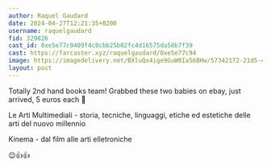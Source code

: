 ```yaml
---
author: Raquel Gaudard
date: 2024-04-27T12:21:35+0200
username: raquelgaudard
fid: 329826
cast_id: 0xe5e77c9409f4c8cbb25b02fc4d16575da58b7f39
cast: https://farcaster.xyz/raquelgaudard/0xe5e77c94
image: https://imagedelivery.net/BXluQx4ige9GuW0Ia56BHw/57342172-21d5-4f6d-9f96-d020f1510800/original
layout: post
---
```


Totally 2nd hand books team! Grabbed these two babies on ebay, just arrived, 5 euros each 💜

Le Arti Multimediali - storia, tecniche, linguaggi, etiche ed estetiche delle arti del nuovo millennio

Kinema - dal film alle arti elletroniche

😉👍👍

<img src='https://imagedelivery.net/BXluQx4ige9GuW0Ia56BHw/57342172-21d5-4f6d-9f96-d020f1510800/original' alt='' referrerpolicy='no-referrer'/>
